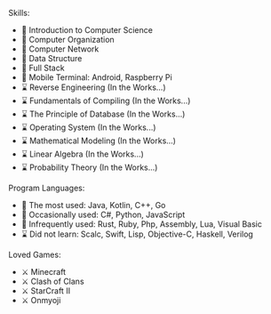 Skills:
- 🌸 Introduction to Computer Science
- 🌸 Computer Organization
- 🌸 Computer Network
- 🌸 Data Structure
- 🌸 Full Stack
- 🌸 Mobile Terminal: Android, Raspberry Pi
- ⌛ Reverse Engineering (In the Works...)
- ⌛ Fundamentals of Compiling (In the Works...)
- ⌛ The Principle of Database (In the Works...)
- ⌛ Operating System (In the Works...)
- ⌛ Mathematical Modeling (In the Works...)
- ⌛ Linear Algebra (In the Works...)
- ⌛ Probability Theory (In the Works...)
 
Program Languages: 
- 💠 The most used: Java, Kotlin, C++, Go
- 💠 Occasionally used: C#, Python, JavaScript
- 💠 Infrequently used: Rust, Ruby, Php, Assembly, Lua, Visual Basic
- ⌛ Did not learn: Scalc, Swift, Lisp, Objective-C, Haskell, Verilog

Loved Games:
- ⚔ Minecraft
- ⚔ Clash of Clans
- ⚔ StarCraft II
- ⚔ Onmyoji
